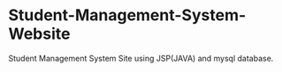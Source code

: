 # Student-Management-System-Website
Student Management System Site using JSP(JAVA) and mysql database.
